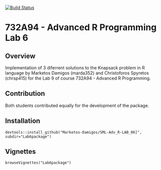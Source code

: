 [![Build Status](https://app.travis-ci.com/Marketos-Damigos/SML-Adv_R-LAB_04.svg?token=gRD797XfREbR65fpuoXy&branch=main)](https://app.travis-ci.com/Marketos-Damigos/SML-Adv_R-LAB_04)

# 732A94 - Advanced R Programming  Lab 6
## Overview
Implementation of 3 diferrent solutions to the Knapsack problem in R language by Marketos Damigos (marda352) and Christoforos Spyretos (chrsp415) for the Lab 9 of course 732A94 - Advanced R Programming.

## Contribution
Both students contributed equally for the development of the package.

## Installation

```
devtools::install_github("Marketos-Damigos/SML-Adv_R-LAB_06]", subdir="Lab6package")
```

## Vignettes

```
browseVignettes("Lab6package")
```